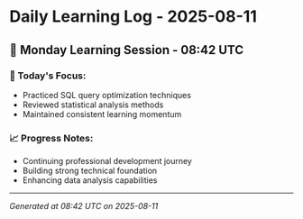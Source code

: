# Daily Learning Log - 2025-08-11

## 📅 Monday Learning Session - 08:42 UTC

### 🎯 Today's Focus:
- Practiced SQL query optimization techniques
- Reviewed statistical analysis methods
- Maintained consistent learning momentum

### 📈 Progress Notes:
- Continuing professional development journey
- Building strong technical foundation
- Enhancing data analysis capabilities

---
*Generated at 08:42 UTC on 2025-08-11*
